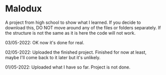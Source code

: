 # Malodux
A project from high school to show what I learned.
If you decide to download this, DO NOT move around any of the files or folders separately.
If the structure is not the same as it is here the code will not work.

03/05-2022:
  OK now it's done for real.

02/05-2022:
  Uploaded the finished project.
  Finished for now at least, maybe I'll come back to it later but it's unlikely.

01/05-2022:
  Uploaded what I have so far.
  Project is not done.

